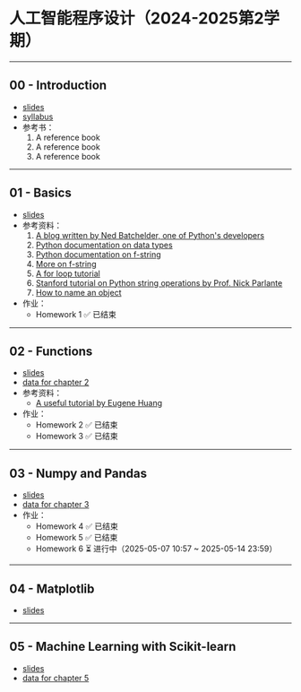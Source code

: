 # 人工智能程序设计（2024-2025第2学期）    

---

## 00 - Introduction

- [slides](查看文件)
- [syllabus](查看文件)
- 参考书：
    1. A reference book
    2. A reference book
    3. A reference book

---

## 01 - Basics

- [slides](查看文件)
- 参考资料：
    1. [A blog written by Ned Batchelder, one of Python's developers](链接)
    2. [Python documentation on data types](链接)
    3. [Python documentation on f-string](链接)
    4. [More on f-string](链接)
    5. [A for loop tutorial](链接)
    6. [Stanford tutorial on Python string operations by Prof. Nick Parlante](链接)
    7. [How to name an object](链接)
- 作业：
    - Homework 1 ✅ 已结束

---

## 02 - Functions

- [slides](查看文件)
- [data for chapter 2](查看文件)
- 参考资料：
    - [A useful tutorial by Eugene Huang](链接)
- 作业：
    - Homework 2 ✅ 已结束    
    - Homework 3 ✅ 已结束

---

## 03 - Numpy and Pandas

- [slides](查看文件)
- [data for chapter 3](查看文件)
- 作业：
    - Homework 4 ✅ 已结束    
    - Homework 5 ✅ 已结束    
    - Homework 6 ⏳ 进行中（2025-05-07 10:57 ~ 2025-05-14 23:59）

---

## 04 - Matplotlib

- [slides](查看文件)

---

## 05 - Machine Learning with Scikit-learn

- [slides](查看文件)
- [data for chapter 5](查看文件)
